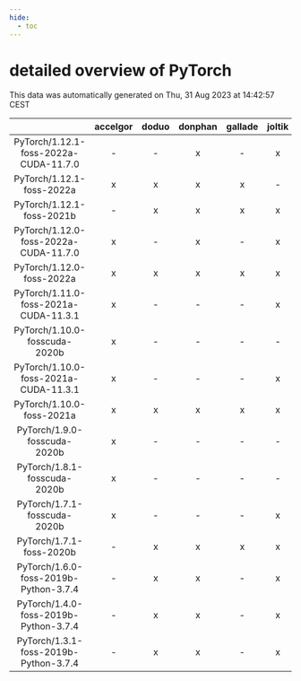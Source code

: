 ```yaml
---
hide:
  - toc
---
```


detailed overview of PyTorch
============================


This data was automatically generated on Thu, 31 Aug 2023 at 14:42:57 CEST  

| |accelgor|doduo|donphan|gallade|joltik|skitty|swalot|victini|
| :---: | :---: | :---: | :---: | :---: | :---: | :---: | :---: | :---: |
|PyTorch/1.12.1-foss-2022a-CUDA-11.7.0|-|-|x|-|x|-|-|-|
|PyTorch/1.12.1-foss-2022a|x|x|x|x|-|x|x|x|
|PyTorch/1.12.1-foss-2021b|-|x|x|x|x|x|x|x|
|PyTorch/1.12.0-foss-2022a-CUDA-11.7.0|x|-|x|-|x|-|-|-|
|PyTorch/1.12.0-foss-2022a|x|x|x|x|x|x|x|x|
|PyTorch/1.11.0-foss-2021a-CUDA-11.3.1|x|-|-|-|x|-|-|-|
|PyTorch/1.10.0-fosscuda-2020b|x|-|-|-|-|-|-|-|
|PyTorch/1.10.0-foss-2021a-CUDA-11.3.1|x|-|-|-|x|-|-|-|
|PyTorch/1.10.0-foss-2021a|x|x|x|x|x|x|x|x|
|PyTorch/1.9.0-fosscuda-2020b|x|-|-|-|-|-|-|-|
|PyTorch/1.8.1-fosscuda-2020b|x|-|-|-|-|-|-|-|
|PyTorch/1.7.1-fosscuda-2020b|x|-|-|-|x|-|-|-|
|PyTorch/1.7.1-foss-2020b|-|x|x|x|x|x|x|x|
|PyTorch/1.6.0-foss-2019b-Python-3.7.4|-|x|x|-|x|x|-|x|
|PyTorch/1.4.0-foss-2019b-Python-3.7.4|-|x|x|-|x|x|-|x|
|PyTorch/1.3.1-foss-2019b-Python-3.7.4|-|x|x|-|x|x|-|x|
